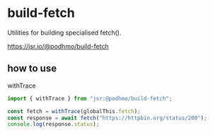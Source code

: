 # build-fetch

Utilities for building specialised fetch().

https://jsr.io/@podhmo/build-fetch

## how to use

withTrace

```ts
import { withTrace } from "jsr:@podhmo/build-fetch";

const fetch = withTrace(globalThis.fetch);
const response = await fetch("https://httpbin.org/status/200");
console.log(response.status);
```
